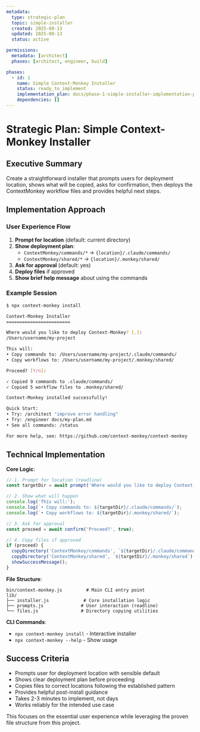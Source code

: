 ```yaml
---
metadata:
  type: strategic-plan
  topic: simple-installer
  created: 2025-08-13
  updated: 2025-08-13
  status: active

permissions:
  metadata: [architect]
  phases: [architect, engineer, build]

phases:
  - id: 1
    name: Simple Context-Monkey Installer
    status: ready_to_implement
    implementation_plan: docs/phase-1-simple-installer-implementation-plan.md
    dependencies: []
---
```


# Strategic Plan: Simple Context-Monkey Installer

## Executive Summary

Create a straightforward installer that prompts users for deployment location, shows what will be copied, asks for confirmation, then deploys the ContextMonkey workflow files and provides helpful next steps.

## Implementation Approach

### User Experience Flow
1. **Prompt for location** (default: current directory)
2. **Show deployment plan**:
   - `ContextMonkey/commands/*` → `{location}/.claude/commands/`
   - `ContextMonkey/shared/*` → `{location}/.monkey/shared/`
3. **Ask for approval** (default: yes)
4. **Deploy files** if approved
5. **Show brief help message** about using the commands

### Example Session
```bash
$ npx context-monkey install

Context-Monkey Installer
========================

Where would you like to deploy Context-Monkey? [.]: 
/Users/username/my-project

This will:
• Copy commands to: /Users/username/my-project/.claude/commands/
• Copy workflows to: /Users/username/my-project/.monkey/shared/

Proceed? [Y/n]: 

✓ Copied 9 commands to .claude/commands/
✓ Copied 5 workflow files to .monkey/shared/

Context-Monkey installed successfully!

Quick Start:
• Try: /architect "improve error handling"
• Try: /engineer docs/my-plan.md
• See all commands: /status

For more help, see: https://github.com/context-monkey/context-monkey
```

## Technical Implementation

**Core Logic**:
```javascript
// 1. Prompt for location (readline)
const targetDir = await prompt('Where would you like to deploy Context-Monkey?', '.');

// 2. Show what will happen
console.log('This will:');
console.log(`• Copy commands to: ${targetDir}/.claude/commands/`);
console.log(`• Copy workflows to: ${targetDir}/.monkey/shared/`);

// 3. Ask for approval  
const proceed = await confirm('Proceed?', true);

// 4. Copy files if approved
if (proceed) {
  copyDirectory('ContextMonkey/commands', `${targetDir}/.claude/commands`);
  copyDirectory('ContextMonkey/shared', `${targetDir}/.monkey/shared`);
  showSuccessMessage();
}
```

**File Structure**:
```
bin/context-monkey.js         # Main CLI entry point
lib/
├── installer.js             # Core installation logic  
├── prompts.js              # User interaction (readline)
└── files.js                # Directory copying utilities
```

**CLI Commands**:
- `npx context-monkey install` - Interactive installer
- `npx context-monkey --help` - Show usage

## Success Criteria

- Prompts user for deployment location with sensible default
- Shows clear deployment plan before proceeding  
- Copies files to correct locations following the established pattern
- Provides helpful post-install guidance
- Takes 2-3 minutes to implement, not days
- Works reliably for the intended use case

This focuses on the essential user experience while leveraging the proven file structure from this project.